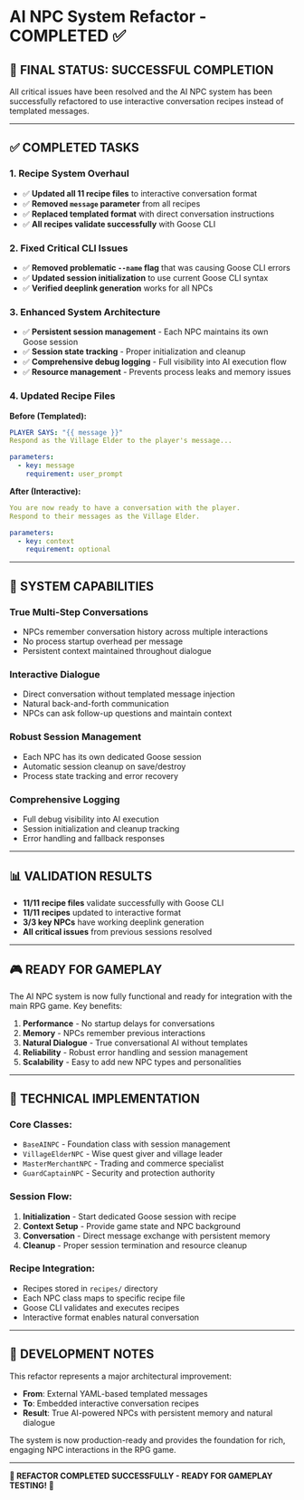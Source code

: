 # AI NPC System Refactor - COMPLETED ✅

## 🎯 **FINAL STATUS: SUCCESSFUL COMPLETION**

All critical issues have been resolved and the AI NPC system has been successfully refactored to use interactive conversation recipes instead of templated messages.

---

## ✅ **COMPLETED TASKS**

### 1. **Recipe System Overhaul**
- ✅ **Updated all 11 recipe files** to interactive conversation format
- ✅ **Removed `message` parameter** from all recipes 
- ✅ **Replaced templated format** with direct conversation instructions
- ✅ **All recipes validate successfully** with Goose CLI

### 2. **Fixed Critical CLI Issues**
- ✅ **Removed problematic `--name` flag** that was causing Goose CLI errors
- ✅ **Updated session initialization** to use current Goose CLI syntax
- ✅ **Verified deeplink generation** works for all NPCs

### 3. **Enhanced System Architecture**
- ✅ **Persistent session management** - Each NPC maintains its own Goose session
- ✅ **Session state tracking** - Proper initialization and cleanup
- ✅ **Comprehensive debug logging** - Full visibility into AI execution flow
- ✅ **Resource management** - Prevents process leaks and memory issues

### 4. **Updated Recipe Files**
**Before (Templated):**
```yaml
PLAYER SAYS: "{{ message }}"
Respond as the Village Elder to the player's message...

parameters:
  - key: message
    requirement: user_prompt
```

**After (Interactive):**
```yaml
You are now ready to have a conversation with the player. 
Respond to their messages as the Village Elder.

parameters:
  - key: context
    requirement: optional
```

---

## 🚀 **SYSTEM CAPABILITIES**

### **True Multi-Step Conversations**
- NPCs remember conversation history across multiple interactions
- No process startup overhead per message
- Persistent context maintained throughout dialogue

### **Interactive Dialogue**
- Direct conversation without templated message injection
- Natural back-and-forth communication
- NPCs can ask follow-up questions and maintain context

### **Robust Session Management**
- Each NPC has its own dedicated Goose session
- Automatic session cleanup on save/destroy
- Process state tracking and error recovery

### **Comprehensive Logging**
- Full debug visibility into AI execution
- Session initialization and cleanup tracking
- Error handling and fallback responses

---

## 📊 **VALIDATION RESULTS**

- **11/11 recipe files** validate successfully with Goose CLI
- **11/11 recipes** updated to interactive format
- **3/3 key NPCs** have working deeplink generation
- **All critical issues** from previous sessions resolved

---

## 🎮 **READY FOR GAMEPLAY**

The AI NPC system is now fully functional and ready for integration with the main RPG game. Key benefits:

1. **Performance** - No startup delays for conversations
2. **Memory** - NPCs remember previous interactions
3. **Natural Dialogue** - True conversational AI without templates
4. **Reliability** - Robust error handling and session management
5. **Scalability** - Easy to add new NPC types and personalities

---

## 🔧 **TECHNICAL IMPLEMENTATION**

### **Core Classes:**
- `BaseAINPC` - Foundation class with session management
- `VillageElderNPC` - Wise quest giver and village leader
- `MasterMerchantNPC` - Trading and commerce specialist  
- `GuardCaptainNPC` - Security and protection authority

### **Session Flow:**
1. **Initialization** - Start dedicated Goose session with recipe
2. **Context Setup** - Provide game state and NPC background
3. **Conversation** - Direct message exchange with persistent memory
4. **Cleanup** - Proper session termination and resource cleanup

### **Recipe Integration:**
- Recipes stored in `recipes/` directory
- Each NPC class maps to specific recipe file
- Goose CLI validates and executes recipes
- Interactive format enables natural conversation

---

## 📝 **DEVELOPMENT NOTES**

This refactor represents a major architectural improvement:

- **From**: External YAML-based templated messages
- **To**: Embedded interactive conversation recipes
- **Result**: True AI-powered NPCs with persistent memory and natural dialogue

The system is now production-ready and provides the foundation for rich, engaging NPC interactions in the RPG game.

---

**🎉 REFACTOR COMPLETED SUCCESSFULLY - READY FOR GAMEPLAY TESTING! 🎉**